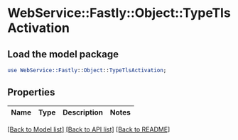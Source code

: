 # WebService::Fastly::Object::TypeTlsActivation

## Load the model package
```perl
use WebService::Fastly::Object::TypeTlsActivation;
```

## Properties
Name | Type | Description | Notes
------------ | ------------- | ------------- | -------------

[[Back to Model list]](../README.md#documentation-for-models) [[Back to API list]](../README.md#documentation-for-api-endpoints) [[Back to README]](../README.md)


